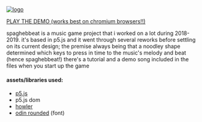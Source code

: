 [![logo](https://i.gyazo.com/b0c630b91a0be35e7539bd19cd3bff21.png)](https://electr1ca.github.io/spaghebbeat/)

[PLAY THE DEMO (works best on chromium browsers!!)](https://electr1ca.github.io/spaghebbeat/)

spaghebbeat is a music game project that i worked on a lot during 2018-2019. it's based in p5.js and it went through several reworks before settling on its current design; the premise always being that a noodley shape determined which keys to press in time to the music's melody and beat (hence spaghebbeat!) there's a tutorial and a demo song included in the files when you start up the game

#### assets/libraries used:
* [p5.js](https://p5js.org/)
* p5.js dom
* [howler](https://howlerjs.com/)
* [odin rounded](https://www.dafont.com/odin-rounded.font) (font)

